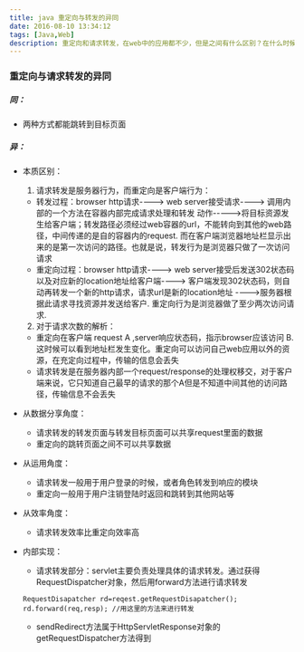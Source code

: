 ```yaml
---
title: java 重定向与转发的异同
date: 2016-08-10 13:34:12
tags: [Java,Web]
description: 重定向和请求转发，在web中的应用都不少，但是之间有什么区别？在什么时候应该选择哪种跳转方式？
---
```

### 重定向与请求转发的异同

##### 同：
+ 两种方式都能跳转到目标页面

##### 异：
+ 本质区别：
  1. 请求转发是服务器行为，而重定向是客户端行为：
    + 转发过程：browser http请求----> web server接受请求----> 调用内部的一个方法在容器内部完成请求处理和转发 动作----->将目标资源发生给客户端；转发路径必须经过web容器的url，不能转向到其他的web路径，中间传递的是自的容器内的request. 而在客户端浏览器地址栏显示出来的是第一次访问的路径。也就是说，转发行为是浏览器只做了一次访问请求
    + 重定向过程：browser http请求----> web server接受后发送302状态码以及对应新的location地址给客户端----> 客户端发现302状态码，则自动再转发一个新的http请求，请求url是新的location地址 ---->服务器根据此请求寻找资源并发送给客户. 重定向行为是浏览器做了至少两次访问请求.
  2. 对于请求次数的解析：
    + 重定向在客户端 request A ,server响应状态码，指示browser应该访问 B. 这时候可以看到地址栏发生变化。重定向可以访问自己web应用以外的资源，在充定向过程中，传输的信息会丢失
    + 请求转发是在服务器内部一个request/response的处理权移交，对于客户端来说，它只知道自己最早的请求的那个A但是不知道中间其他的访问路径，传输信息不会丢失

+ 从数据分享角度：
  + 请求转发的转发页面与转发目标页面可以共享request里面的数据
  + 重定向的跳转页面之间不可以共享数据

+ 从运用角度：
  + 请求转发一般用于用户登录的时候，或者角色转发到响应的模块
  + 重定向一般用于用户注销登陆时返回和跳转到其他网站等

+ 从效率角度：
  + 请求转发效率比重定向效率高

+ 内部实现：
  + 请求转发部分：servlet主要负责处理具体的请求转发。通过获得RequestDispatcher对象，然后用forward方法进行请求转发
  ```
  RequestDisapatcher rd=reqest.getRequestDisapatcher();
  rd.forward(req,resp); //用这里的方法来进行转发
   ```
  + sendRedirect方法属于HttpServletResponse对象的getRequestDispatcher方法得到
